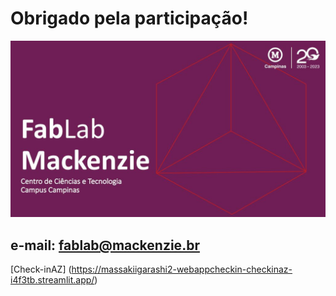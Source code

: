 # Obrigado pela participação!
![IMAGEM1](https://github.com/engenhariacct/webappCHECKin/blob/main/MarcaFABLAB01.JPG)
## e-mail: fablab@mackenzie.br
[Check-inAZ] (https://massakiigarashi2-webappcheckin-checkinaz-i4f3tb.streamlit.app/)
